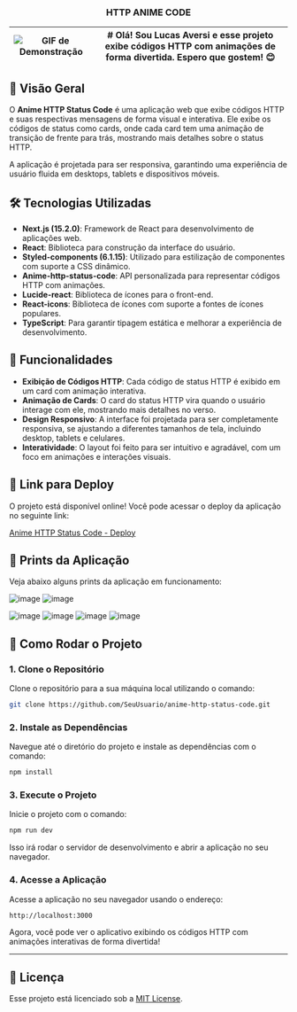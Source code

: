 <div align="center">
  <h3>HTTP ANIME CODE </h3>
</div>

| ![GIF de Demonstração](https://i.imgur.com/jJAwPD9.gif) | # Olá! Sou Lucas Aversi e esse projeto exibe códigos HTTP com animações de forma divertida. Espero que gostem! 😊 |
| -------------------------------------------------------- | ------------------------------------------------------------------------------------------------------------------- |

## 📖 Visão Geral

O **Anime HTTP Status Code** é uma aplicação web que exibe códigos HTTP e suas respectivas mensagens de forma visual e interativa. Ele exibe os códigos de status como cards, onde cada card tem uma animação de transição de frente para trás, mostrando mais detalhes sobre o status HTTP.

A aplicação é projetada para ser responsiva, garantindo uma experiência de usuário fluida em desktops, tablets e dispositivos móveis.

## 🛠 Tecnologias Utilizadas

- **Next.js (15.2.0)**: Framework de React para desenvolvimento de aplicações web.
- **React**: Biblioteca para construção da interface do usuário.
- **Styled-components (6.1.15)**: Utilizado para estilização de componentes com suporte a CSS dinâmico.
- **Anime-http-status-code**: API personalizada para representar códigos HTTP com animações.
- **Lucide-react**: Biblioteca de ícones para o front-end.
- **React-icons**: Biblioteca de ícones com suporte a fontes de ícones populares.
- **TypeScript**: Para garantir tipagem estática e melhorar a experiência de desenvolvimento.

## 🌟 Funcionalidades

- **Exibição de Códigos HTTP**: Cada código de status HTTP é exibido em um card com animação interativa.
- **Animação de Cards**: O card do status HTTP vira quando o usuário interage com ele, mostrando mais detalhes no verso.
- **Design Responsivo**: A interface foi projetada para ser completamente responsiva, se ajustando a diferentes tamanhos de tela, incluindo desktop, tablets e celulares.
- **Interatividade**: O layout foi feito para ser intuitivo e agradável, com um foco em animações e interações visuais.

## 🚀 Link para Deploy

O projeto está disponível online! Você pode acessar o deploy da aplicação no seguinte link:

[Anime HTTP Status Code - Deploy]([https://link-do-deploy.com](https://anime-http-status-code.vercel.app/))

## 📸 Prints da Aplicação

Veja abaixo alguns prints da aplicação em funcionamento:

![image](https://github.com/user-attachments/assets/f264e8ad-6923-4143-9ad7-83589a9dbde9)
![image](https://github.com/user-attachments/assets/96d26489-46e1-4cb8-82c9-57eeb576cec2)

![image](https://github.com/user-attachments/assets/77a21447-d3c7-481d-9993-bace229a4852)
![image](https://github.com/user-attachments/assets/30b94a61-9b94-40f1-9ed5-3734ca36ad85)
![image](https://github.com/user-attachments/assets/8ebbdf1a-1cd2-407b-8ecb-a8cea38c2a32)
![image](https://github.com/user-attachments/assets/ef92b350-8d3c-48a9-82b0-c1b82baca8d7)



## 🔧 Como Rodar o Projeto

### 1. Clone o Repositório

Clone o repositório para a sua máquina local utilizando o comando:

```bash
git clone https://github.com/SeuUsuario/anime-http-status-code.git
```

### 2. Instale as Dependências

Navegue até o diretório do projeto e instale as dependências com o comando:

```bash
npm install
```

### 3. Execute o Projeto

Inicie o projeto com o comando:

```bash
npm run dev
```

Isso irá rodar o servidor de desenvolvimento e abrir a aplicação no seu navegador.

### 4. Acesse a Aplicação

Acesse a aplicação no seu navegador usando o endereço:

```
http://localhost:3000
```

Agora, você pode ver o aplicativo exibindo os códigos HTTP com animações interativas de forma divertida!

---

## 📝 Licença

Esse projeto está licenciado sob a [MIT License](LICENSE).

